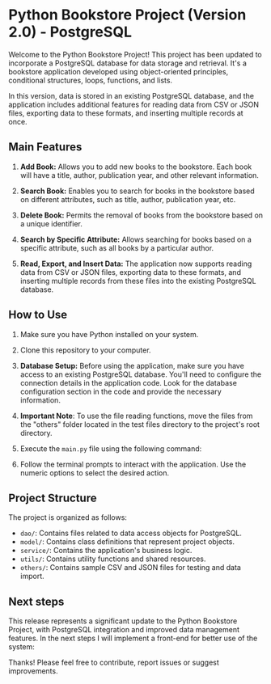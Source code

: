 # Python Bookstore Project (Version 2.0) - PostgreSQL

Welcome to the Python Bookstore Project! This project has been updated to incorporate a PostgreSQL database for data storage and retrieval. It's a bookstore application developed using object-oriented principles, conditional structures, loops, functions, and lists.

In this version, data is stored in an existing PostgreSQL database, and the application includes additional features for reading data from CSV or JSON files, exporting data to these formats, and inserting multiple records at once.

## Main Features

1. **Add Book:** Allows you to add new books to the bookstore. Each book will have a title, author, publication year, and other relevant information.

2. **Search Book:** Enables you to search for books in the bookstore based on different attributes, such as title, author, publication year, etc.

3. **Delete Book:** Permits the removal of books from the bookstore based on a unique identifier.

4. **Search by Specific Attribute:** Allows searching for books based on a specific attribute, such as all books by a particular author.

5. **Read, Export, and Insert Data:** The application now supports reading data from CSV or JSON files, exporting data to these formats, and inserting multiple records from these files into the existing PostgreSQL database.

## How to Use

1. Make sure you have Python installed on your system.

2. Clone this repository to your computer.

3. **Database Setup:** Before using the application, make sure you have access to an existing PostgreSQL database. You'll need to configure the connection details in the application code. Look for the database configuration section in the code and provide the necessary information.

4. **Important Note**: To use the file reading functions, move the files from the "others" folder located in the test files directory to the project's root directory.

5. Execute the `main.py` file using the following command:

6. Follow the terminal prompts to interact with the application. Use the numeric options to select the desired action.

## Project Structure

The project is organized as follows:

- `dao/`: Contains files related to data access objects for PostgreSQL.
- `model/`: Contains class definitions that represent project objects.
- `service/`: Contains the application's business logic.
- `utils/`: Contains utility functions and shared resources.
- `others/`: Contains sample CSV and JSON files for testing and data import.

## Next steps

This release represents a significant update to the Python Bookstore Project, with PostgreSQL integration and improved data management features. In the next steps I will implement a front-end for better use of the system:

Thanks! Please feel free to contribute, report issues or suggest improvements.
